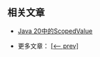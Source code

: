 ## 相关文章

+ [Java 20中的ScopedValue](docs/Java20中的ScopedValue.md)

- 更多文章： [[<-- prev]](../java-19/README.md)